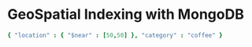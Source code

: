 # GeoSpatial Indexing with MongoDB

``` coffeescript
{ "location" : { "$near" : [50,50] }, "category" : "coffee" }
```